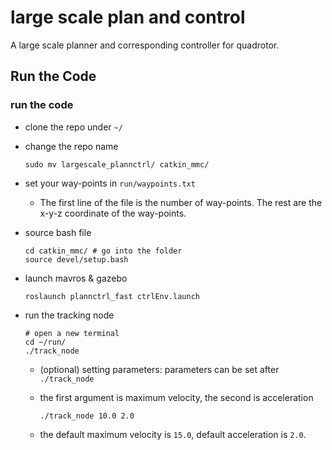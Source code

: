 # large scale plan and control

A large scale planner and corresponding controller for quadrotor.



## Run the Code

### run the code

* clone the repo under `~/`

* change the repo name

  ```
  sudo mv largescale_plannctrl/ catkin_mmc/	
  ```

* set your way-points in `run/waypoints.txt`

  * The first line of the file is the number of way-points. The rest are the x-y-z coordinate of the way-points.

* source bash file

  ```
  cd catkin_mmc/ # go into the folder
  source devel/setup.bash
  ```

* launch mavros & gazebo

  ```
  roslaunch plannctrl_fast ctrlEnv.launch
  ```
  
* run the tracking node

  ```
  # open a new terminal
  cd ~/run/
  ./track_node
  ```

  * (optional) setting parameters: parameters can be set after `./track_node`

  * the first argument is maximum velocity, the second is acceleration

    ```
    ./track_node 10.0 2.0
    ```

  * the default maximum velocity is `15.0`, default acceleration is `2.0`.

